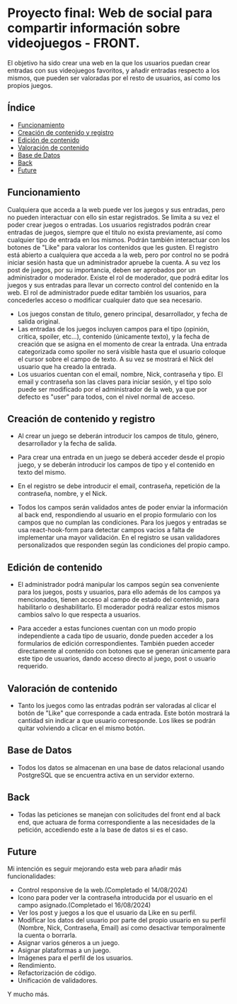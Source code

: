 # Proyecto final: Web de social para compartir información sobre videojuegos - FRONT.

El objetivo ha sido crear una web en la que los usuarios puedan crear entradas con sus videojuegos favoritos, y añadir entradas respecto a los mismos, que pueden ser valoradas por el resto de usuarios, así como los propios juegos. 

## Índice

  - [Funcionamiento](#funcionamiento)
  - [Creación de contenido y registro](#creación_de_contenido_y_registro)
  - [Edición de contenido](#edición_de_contenido)
  - [Valoración de contenido](#valoración_de_contenido)
  - [Base de Datos](#base_de_datos)
  - [Back](#back)
  - [Future](#future)

## Funcionamiento

Cualquiera que acceda a la web puede ver los juegos y sus entradas, pero no pueden interactuar con ello sin estar registrados. Se limita a su vez el poder crear juegos o entradas.
Los usuarios registrados podrán crear entradas de juegos, siempre que el titulo no exista previamente, así como cualquier tipo de entrada en los mismos. Podrán también interactuar con los botones de "Like" para valorar los contenidos que les gusten.
El registro está abierto a cualquiera que acceda a la web, pero por control no se podrá iniciar sesión hasta que un administrador apruebe la cuenta. A su vez los post de juegos, por su importancia, deben ser aprobados por un administrador o moderador.
Existe el rol de moderador, que podrá editar los juegos y sus entradas para llevar un correcto control del contenido en la web.
El rol de administrador puede editar también los usuarios, para concederles acceso o modificar cualquier dato que sea necesario.

- Los juegos constan de titulo, genero principal, desarrollador, y fecha de salida original.
- Las entradas de los juegos incluyen campos para el tipo (opinión, critica, spoiler, etc...), contenido (únicamente texto), y la fecha de creación que se asigna en el momento de crear la entrada. Una entrada categorizada como spoiler no será visible hasta que el usuario coloque el cursor sobre el campo de texto. A su vez se mostrará el Nick del usuario que ha creado la entrada.
- Los usuarios cuentan con el email, nombre, Nick, contraseña y tipo. El email y contraseña son las claves para iniciar sesión, y el tipo solo puede ser modificado por el administrador de la web, ya que por defecto es "user" para todos, con el nivel normal de acceso.

## Creación de contenido y registro

- Al crear un juego se deberán introducir los campos de titulo, género, desarrollador y la fecha de salida. 
- Para crear una entrada en un juego se deberá acceder desde el propio juego, y se deberán introducir los campos de tipo y el contenido en texto del mismo. 
- En el registro se debe introducir el email, contraseña, repetición de la contraseña, nombre, y el Nick.

- Todos los campos serán validados antes de poder enviar la información al back end, respondiendo al usuario en el propio formulario con los campos que no cumplan las condiciones. Para los juegos y entradas se usa react-hook-form para detectar campos vacios a falta de implementar una mayor validación. En el registro se usan validadores personalizados que responden según las condiciones del propio campo.

## Edición de contenido

- El administrador podrá manipular los campos según sea conveniente para los juegos, posts y usuarios, para ello además de los campos ya mencionados, tienen acceso al campo de estado del contenido, para habilitarlo o deshabilitarlo. El moderador podrá realizar estos mismos cambios salvo lo que respecta a usuarios.

- Para acceder a estas funciones cuentan con un modo propio independiente a cada tipo de usuario, donde pueden acceder a los formularios de edición correspondientes. También pueden acceder directamente al contenido con botones que se generan únicamente para este tipo de usuarios, dando acceso directo al juego, post o usuario requerido.

## Valoración de contenido

- Tanto los juegos como las entradas podrán ser valoradas al clicar el botón de "Like" que corresponde a cada entrada. Este botón mostrará la cantidad sin indicar a que usuario corresponde. Los likes se podrán quitar volviendo a clicar en el mismo botón.

## Base de Datos

- Todos los datos se almacenan en una base de datos relacional usando PostgreSQL que se encuentra activa en un servidor externo.

## Back

- Todas las peticiones se manejan con solicitudes del front end al back end, que actuara de forma correspondiente a las necesidades de la petición, accediendo este a la base de datos si es el caso.

## Future

Mi intención es seguir mejorando esta web para añadir más funcionalidades:
- Control responsive de la web.(Completado el 14/08/2024)
- Icono para poder ver la contraseña introducida por el usuario en el campo asignado.(Completado el 16/08/2024)
- Ver los post y juegos a los que el usuario da Like en su perfil.
- Modificar los datos del usuario por parte del propio usuario en su perfil (Nombre, Nick, Contraseña, Email) así como desactivar temporalmente la cuenta o borrarla.
- Asignar varios géneros a un juego.
- Asignar plataformas a un juego.
- Imágenes para el perfil de los usuarios.
- Rendimiento.
- Refactorización de código.
- Unificación de validadores.

Y mucho más.
